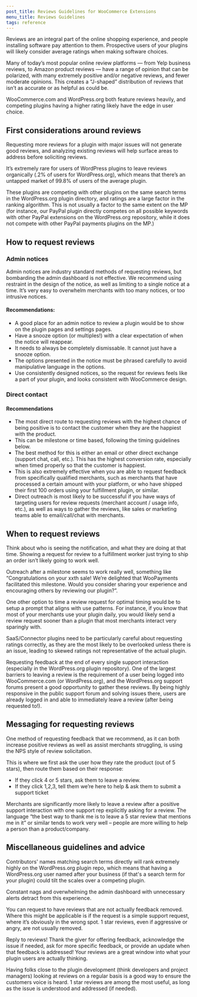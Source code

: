 ```yaml
---
post_title: Reviews Guidelines for WooCommerce Extensions
menu_title: Reviews Guidelines
tags: reference
---
```


Reviews are an integral part of the online shopping experience, and people installing software pay attention to them. Prospective users of your plugins will likely consider average ratings when making software choices.

Many of today’s most popular online review platforms — from Yelp business reviews, to Amazon product reviews — have a range of opinion that can be polarized, with many extremely positive and/or negative reviews, and fewer moderate opinions. This creates a “J-shaped” distribution of reviews that isn’t as accurate or as helpful as could be.

WooCommerce.com and WordPress.org both feature reviews heavily, and competing plugins having a higher rating likely have the edge in user choice. 

## First considerations around reviews

Requesting more reviews for a plugin with major issues will not generate good reviews, and analyzing existing reviews will help surface areas to address before soliciting reviews.

It’s extremely rare for users of WordPress plugins to leave reviews organically (.2% of users for WordPress.org), which means that there’s an untapped market of 99.8% of users of the average plugin.

These plugins are competing with other plugins on the same search terms in the WordPress.org plugin directory, and ratings are a large factor in the ranking algorithm. This is not usually a factor to the same extent on the MP (for instance, our PayPal plugin directly competes on all possible keywords with other PayPal extensions on the WordPress.org repository, while it does not compete with other PayPal payments plugins on the MP.)

## How to request reviews

### Admin notices

Admin notices are industry standard methods of requesting reviews, but bombarding the admin dashboard is not effective. We recommend using restraint in the design of the notice, as well as limiting to a single notice at a time. It’s very easy to overwhelm merchants with too many notices, or too intrusive notices.

#### Recommendations:

* A good place for an admin notice to review a plugin would be to show on the plugin pages and settings pages.
* Have a snooze option (or multiples!) with a clear expectation of when the notice will reappear.
* It needs to always be completely dismissable. It cannot just have a snooze option.
* The options presented in the notice must be phrased carefully to avoid manipulative language in the options.
* Use consistently designed notices, so the request for reviews feels like a part of your plugin, and looks consistent with WooCommerce design.

### Direct contact

#### Recommendations

* The most direct route to requesting reviews with the highest chance of being positive is to contact the customer when they are the happiest with the product.
* This can be milestone or time based, following the timing guidelines below.
* The best method for this is either an email or other direct exchange (support chat, call, etc.). This has the highest conversion rate, especially when timed properly so that the customer is happiest.
* This is also extremely effective when you are able to request feedback from specifically qualified merchants, such as merchants that have processed a certain amount with your platform, or who have shipped their first 100 orders using your fulfillment plugin, or similar.
* Direct outreach is most likely to be successful if you have ways of targeting users for review requests (merchant account / usage info, etc.), as well as ways to gather the reviews, like sales or marketing teams able to email/call/chat with merchants.


## When to request reviews

Think about who is seeing the notification, and what they are doing at that time. Showing a request for review to a fulfillment worker just trying to ship an order isn’t likely going to work well.

Outreach after a milestone seems to work really well, something like “Congratulations on your xxth sale! We’re delighted that WooPayments facilitated this milestone. Would you consider sharing your experience and encouraging others by reviewing our plugin?”.

One other option to time a review request for optimal timing would be to setup a prompt that aligns with use patterns. For instance, if you know that most of your merchants use your plugin daily, you would likely send a review request sooner than a plugin that most merchants interact very sparingly with.

SaaS/Connector plugins need to be particularly careful about requesting ratings correctly, as they are the most likely to be overlooked unless there is an issue, leading to skewed ratings not representative of the actual plugin.

Requesting feedback at the end of every single support interaction (especially in the WordPress.org plugin repository). One of the largest barriers to leaving a review is the requirement of a user being logged into WooCommerce.com (or WordPress.org), and the WordPress.org support forums present a good opportunity to gather these reviews. By being highly responsive in the public support forum and solving issues there, users are already logged in and able to immediately leave a review (after being requested to!).


## Messaging for requesting reviews

One method of requesting feedback that we recommend, as it can both increase positive reviews as well as assist merchants struggling, is using the NPS style of review solicitation.

This is where we first ask the user how they rate the product (out of 5 stars), then route them based on their response:

* If they click 4 or 5 stars, ask them to leave a review.
* If they click 1,2,3, tell them we’re here to help & ask them to submit a support ticket

Merchants are significantly more likely to leave a review after a positive support interaction with one support rep explicitly asking for a review. The language “the best way to thank me is to leave a 5 star review that mentions me in it” or similar tends to work very well – people are more willing to help a person than a product/company.


## Miscellaneous guidelines and advice


Contributors' names matching search terms directly will rank extremely highly on the WordPress.org plugin repo, which means that having a WordPress.org user named after your business (if that's a search term for your plugin) could tilt the scales over a competing plugin.

Constant nags and overwhelming the admin dashboard with unnecessary alerts detract from this experience.

You can request to have reviews that are not actually feedback removed. Where this might be applicable is if the request is a simple support request, where it’s obviously in the wrong spot. 1 star reviews, even if aggressive or angry, are not usually removed.

Reply to reviews! Thank the giver for offering feedback, acknowledge the issue if needed, ask for more specific feedback, or provide an update when that feedback is addressed! Your reviews are a great window into what your plugin users are actually thinking.

Having folks close to the plugin development (think developers and project managers) looking at reviews on a regular basis is a good way to ensure the customers voice is heard. 1 star reviews are among the most useful, as long as the issue is understood and addressed (if needed).



